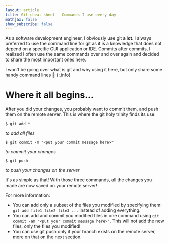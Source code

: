 ```yaml
---
layout: article
title: Git cheat sheet - Commands I use every day
mathjax: false
show_subscribe: false
---
```


As a software development engineer, I obviously use git **a lot**. I always preferred to use the command line for git as it is a knowledge that does not depend on a specific GUI application or IDE. Commits after commits, I realized I often use the same commands over and over again and decided to share the most important ones here.

<!--more-->

I won't be going over what is git and why using it here, but only share some handy command lines :slightly_smiling_face:
{:.info}

# Where it all begins...

After you did your changes, you probably want to commit them, and push them on the remote server. This is where the git holy trinity finds its use:

```
$ git add *
```
*to add all files*

```
$ git commit -m "<put your commit message here>"
```
*to commit your changes*

```
$ git push
```
*to push your changes on the server*

It's as simple as that! With those three commands, all the changes you made are now saved on your remote server!

For more information:
- You can add only a subset of the files you modified by specifying them: `git add file1 file2 file3 ...` instead of adding everything.
- You can add and commit you modified files in one command using `git commit -am "<put your commit message here>"`. This will not add the new files, only the files you modified!
- You can use git push only if your branch exists on the remote server, more on that on the next section.

